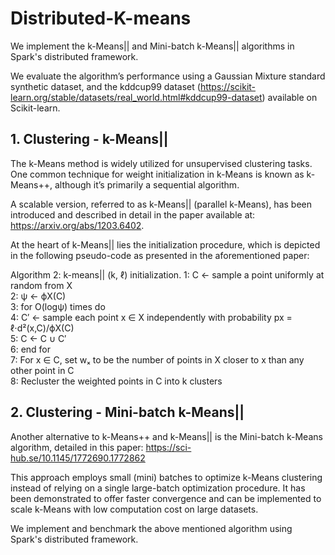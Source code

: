 # Distributed-K-means

We implement the k-Means|| and Mini-batch k-Means|| algorithms in Spark's distributed framework.

We evaluate the algorithm’s performance using a Gaussian Mixture standard synthetic dataset, and the kddcup99 dataset (https://scikit-learn.org/stable/datasets/real_world.html#kddcup99-dataset) available on Scikit-learn.

## 1. Clustering - k-Means||

The k-Means method is widely utilized for unsupervised clustering tasks. One common technique for weight initialization in k-Means is known as k-Means++, although it’s primarily a sequential algorithm.

A scalable version, referred to as k-Means|| (parallel k-Means), has been introduced and described in detail in the paper available at: https://arxiv.org/abs/1203.6402.

At the heart of k-Means|| lies the initialization procedure, which is depicted in the following pseudo-code as presented in the aforementioned paper:

Algorithm 2: k-means|| (k, ℓ) initialization.
1:   C ← sample a point uniformly at random from X  
2:   ψ ← ϕX(C)  
3:   for O(logψ) times do  
4:     C′ ← sample each point x ∈ X independently with probability px = ℓ⋅d²(x,C)/ϕX(C)  
5:     C ← C ∪ C′  
6:   end for  
7:   For x ∈ C, set wₓ to be the number of points in X closer to x than any other point in C  
8:   Recluster the weighted points in C into k clusters

## 2. Clustering - Mini-batch k-Means||

Another alternative to k-Means++ and k-Means|| is the Mini-batch k-Means algorithm, detailed in this paper:
https://sci-hub.se/10.1145/1772690.1772862

This approach employs small (mini) batches to optimize k-Means clustering instead of relying on a single large-batch optimization procedure. It has been demonstrated to offer faster convergence and can be implemented to scale k-Means with low computation cost on large datasets.


We implement and benchmark the above mentioned algorithm using Spark's distributed framework.

